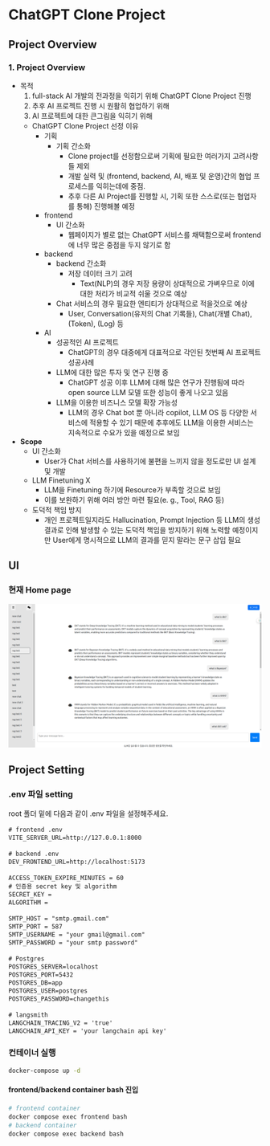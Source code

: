 # ChatGPT Clone Project
## Project Overview
### 1. **Project Overview**

- 목적
    1. full-stack AI 개발의 전과정을 익히기 위해 ChatGPT Clone Project 진행
    2. 추후 AI 프로젝트 진행 시 원활히 협업하기 위해
    3. AI 프로젝트에 대한 큰그림을 익히기 위해
    - ChatGPT Clone Project 선정 이유
        - 기획
            - 기획 간소화
                - Clone project를 선정함으로써 기획에 필요한 여러가지 고려사항들 제외
                - 개발 실력 및 (frontend, backend, AI, 배포 및 운영)간의 협업 프로세스를 익히는데에 중점.
                - 추후 다른 AI Project를 진행할 시, 기획 또한 스스로(또는 협업자를 통해) 진행해볼 예정
        - frontend
            - UI 간소화
                - 웹페이지가 별로 없는 ChatGPT 서비스를 채택함으로써 frontend에 너무 많은 중점을 두지 않기로 함
        - backend
            - backend 간소화
                - 저장 데이터 크기 고려
                    - Text(NLP)의 경우 저장 용량이 상대적으로 가벼우므로 이에 대한 처리가 비교적 쉬울 것으로 예상
            - Chat 서비스의 경우 필요한 엔티티가 상대적으로 적을것으로 예상
                - User, Conversation(유저의 Chat 기록들), Chat(개별 Chat), (Token), (Log) 등
        - AI
            - 성공적인 AI 프로젝트
                - ChatGPT의 경우 대중에게 대표적으로 각인된 첫번째 AI 프로젝트 성공사례
            - LLM에 대한 많은 투자 및 연구 진행 중
                - ChatGPT 성공 이후 LLM에 대해 많은 연구가 진행됨에 따라 open source LLM 모델 또한 성능이 좋게 나오고 있음
            - LLM을 이용한 비즈니스 모델 확장 가능성
                - LLM의 경우 Chat bot 뿐 아니라 copilot, LLM OS 등 다양한 서비스에 적용할 수 있기 때문에 추후에도 LLM을 이용한 서비스는 지속적으로 수요가 있을 예정으로 보임
- **Scope**
    - UI 간소화
        - User가 Chat 서비스를 사용하기에 불편을 느끼지 않을 정도로만 UI 설계 및 개발
    - LLM Finetuning X
        - LLM을 Finetuning 하기에 Resource가 부족할 것으로 보임
        - 이를 보완하기 위해 여러 방안 마련 필요(e. g., Tool, RAG 등)
    - 도덕적 책임 방지
        - 개인 프로젝트일지라도 Hallucination, Prompt Injection 등 LLM의 생성 결과로 인해 발생할 수 있는 도덕적 책임을 방지하기 위해 노력할 예정이지만 User에게 명시적으로 LLM의 결과를 믿지 말라는 문구 삽입 필요
## UI
### 현재 Home page
![home page UI in now](frontend/src/assets/home.png)


## Project Setting

### .env 파일 setting
root 폴더 밑에 다음과 같이 .env 파일을 설정해주세요.
```
# frontend .env
VITE_SERVER_URL=http://127.0.0.1:8000

# backend .env
DEV_FRONTEND_URL=http://localhost:5173

ACCESS_TOKEN_EXPIRE_MINUTES = 60
# 인증용 secret key 및 algorithm
SECRET_KEY = 
ALGORITHM = 

SMTP_HOST = "smtp.gmail.com"
SMTP_PORT = 587
SMTP_USERNAME = "your gmail@gmail.com"
SMTP_PASSWORD = "your smtp password"

# Postgres
POSTGRES_SERVER=localhost
POSTGRES_PORT=5432
POSTGRES_DB=app
POSTGRES_USER=postgres
POSTGRES_PASSWORD=changethis

# langsmith
LANGCHAIN_TRACING_V2 = 'true'
LANGCHAIN_API_KEY = 'your langchain api key'
```
### 컨테이너 실행
```bash
docker-compose up -d
```
#### frontend/backend container bash 진입
```bash
# frontend container
docker compose exec frontend bash
# backend container
docker compose exec backend bash
```